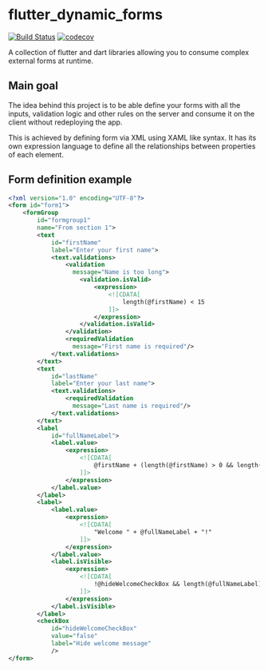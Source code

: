 # flutter_dynamic_forms

[![Build Status](https://travis-ci.com/OndrejKunc/flutter_dynamic_forms.svg?branch=master)](https://travis-ci.com/OndrejKunc/flutter_dynamic_forms)
[![codecov](https://codecov.io/gh/OndrejKunc/flutter_dynamic_forms/branch/master/graph/badge.svg)](https://codecov.io/gh/OndrejKunc/flutter_dynamic_forms)

A collection of flutter and dart libraries allowing you to consume complex external forms at runtime.

## Main goal

The idea behind this project is to be able define your forms with all the inputs, validation logic and other rules on the server and consume it on the client without redeploying the app.

This is achieved by defining form via XML using XAML like syntax. It has its own expression language to define all the relationships between properties of each element.

## Form definition example

```xml
<?xml version="1.0" encoding="UTF-8"?>
<form id="form1">
    <formGroup 
        id="formgroup1"
        name="From section 1">
        <text
            id="firstName"
            label="Enter your first name">
            <text.validations>
                <validation
                  message="Name is too long">
                    <validation.isValid>
                        <expression>
                            <![CDATA[
                                length(@firstName) < 15
                            ]]>
                        </expression>
                    </validation.isValid>
                </validation>
                <requiredValidation
                  message="First name is required"/>
            </text.validations>
        </text>
        <text
            id="lastName"
            label="Enter your last name">
            <text.validations>
                <requiredValidation
                  message="Last name is required"/>
            </text.validations>
        </text>
        <label
            id="fullNameLabel">
            <label.value>
                <expression>
                    <![CDATA[
                        @firstName + (length(@firstName) > 0 && length(@lastName) > 0 ? " " : "") + @lastName
                    ]]>
                </expression>
            </label.value>
        </label>
        <label>
            <label.value>
                <expression>
                    <![CDATA[
                        "Welcome " + @fullNameLabel + "!"
                    ]]>
                </expression>
            </label.value>
            <label.isVisible>
                <expression>
                    <![CDATA[
                        !@hideWelcomeCheckBox && length(@fullNameLabel) > 0
                    ]]>
                </expression>
            </label.isVisible>
        </label>
        <checkBox
            id="hideWelcomeCheckBox"
            value="false"
            label="Hide welcome message"
            />
</form>
```